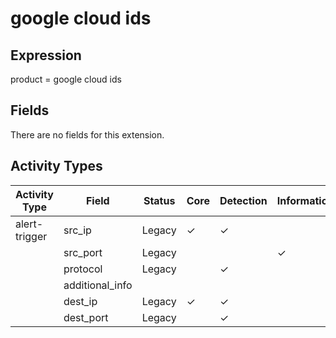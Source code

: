 google cloud ids
================

Expression
----------

product = google cloud ids

Fields
------

There are no fields for this extension.

Activity Types
--------------

| Activity Type | Field           | Status | Core     | Detection | Informational |
| ------------- | --------------- | ------ | -------- | --------- | ------------- |
| alert-trigger | src_ip          | Legacy | &#10003; | &#10003;  |               |
|               | src_port        | Legacy |          |           | &#10003;      |
|               | protocol        | Legacy |          | &#10003;  |               |
|               | additional_info |        |          |           |               |
|               | dest_ip         | Legacy | &#10003; | &#10003;  |               |
|               | dest_port       | Legacy |          | &#10003;  |               |

